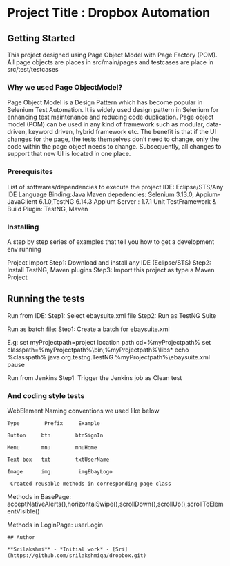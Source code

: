 # Project Title  : Dropbox Automation

## Getting Started
This project designed using Page Object Model with Page Factory (POM). All page objects are places in src/main/pages and testcases are place in src/test/testcases

### Why we used Page ObjectModel?
Page Object Model is a Design Pattern which has become popular in Selenium Test Automation. It is widely used design pattern in Selenium for enhancing test maintenance and reducing code duplication. Page object model (POM) can be used in any kind of framework such as modular, data-driven, keyword driven, hybrid framework etc. The benefit is that if the UI changes for the page, the tests themselves don’t need to change, only the code within the page object needs to change. Subsequently, all changes to support that new UI is located in one place.

### Prerequisites
List of softwares/dependencies to execute the project
IDE: Eclipse/STS/Any IDE
Language Binding:Java 
Maven depedencies: Selenium 3.13.0, Appium-JavaClient 6.1.0,TestNG 6.14.3
Appium Server : 1.7.1
Unit TestFramework & Build Plugin: TestNG, Maven

### Installing
A step by step series of examples that tell you how to get a development env running

Project Import
Step1: Download and install any IDE (Eclipse/STS)
Step2: Install TestNG, Maven plugins
Step3: Import this project as type a Maven Project

## Running the tests
Run from IDE:
Step1: Select ebaysuite.xml file 
Step2: Run as TestNG Suite

Run as batch file:
Step1: Create a batch for ebaysuite.xml 

E.g:
set myProjectpath=project location path
cd=%myProjectpath%
set classpath=%myProjectpath%\bin;%myProjectpath%\libs\*
echo %classpath%
java org.testng.TestNG %myProjectpath%\ebaysuite.xml
pause

Run from Jenkins
Step1: Trigger the Jenkins job as Clean test

### And coding style tests 
WebElement Naming conventions we used like below

    Type        Prefix     Example
 
    Button     btn        btnSignIn
   
    Menu       mnu        mnuHome
    
    Text box   txt        txtUserName
 
    Image      img         imgEbayLogo

```
 Created reusable methods in corresponding page class

```
Methods in BasePage: acceptNativeAlerts(),horizontalSwipe(),scrollDown(),scrollUp(),scrollToElementVisible()

Methods in LoginPage: userLogin

```
## Author

**Srilakshmi** - *Initial work* - [Sri](https://github.com/srilakshmiqa/dropbox.git)
